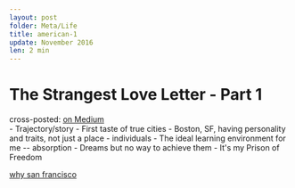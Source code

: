 ```yaml
---
layout: post
folder: Meta/Life
title: american-1
update: November 2016
len: 2 min
---
```

# The Strangest Love Letter - Part 1

<div class="essay-subtext">cross-posted: <a href="https://medium.com/@keerthiko">on Medium</a></div>













<div class="hidden-notes">
- Trajectory/story
- First taste of true cities - Boston, SF, having personality and traits, not just a place
- individuals
- The ideal learning environment for me -- absorption
- Dreams but no way to achieve them
- It's my Prison of Freedom


[why san francisco](https://bold.co/public/why-y-combinator-made-all-the-zvgxjl?t=tihkgug)

</div>

